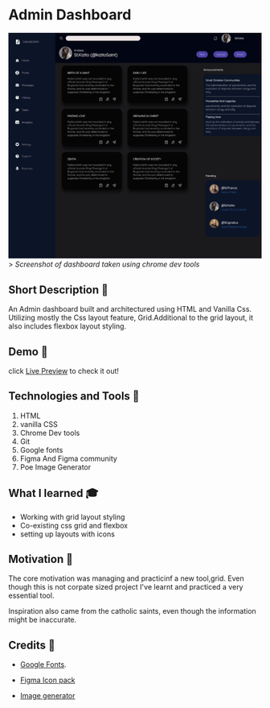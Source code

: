 # Admin Dashboard
![Screenshot of the outlook of grid dashboard](./readmePhotos/outlook.png)
        > *Screenshot of dashboard taken using chrome dev tools*
        

## Short Description 🎲

 An Admin dashboard built and architectured using HTML and Vanilla Css. Utilizing mostly the Css layout feature, Grid.Additional to the grid layout, it also includes flexbox layout styling.

 ## Demo 🚴
 click [Live Preview](https://mtendekuyokwa19.github.io/AdminDashboard/) to check it out!

 ## Technologies and Tools 	🔧

 1. HTML
 2. vanilla CSS
 3. Chrome Dev tools
 4. Git
 5. Google fonts
 6. Figma And Figma community
 7. Poe Image Generator

 ## What I learned 🎓
 - Working with grid layout styling
 - Co-existing css grid and flexbox
 - setting up layouts with icons

 ## Motivation 🧠
 The core motivation was managing and practicinf a new tool,grid. Even though this is not corpate sized project I've learnt and practiced a very essential tool.

 Inspiration also came from the catholic saints, even though the information might be inaccurate.

 ## Credits 🤝

 - [Google Fonts](https://fonts.google.com/specimen/Quicksand?query=Quicksand).

 - [Figma Icon pack](https://www.figma.com/file/Amhp6krq5augNYnXbcs9Wm/Huge-Icon-Pack---Free-Version-(150%2B-Icons)-(Community)?type=design&node-id=2852-11494&mode=design&t=TvJ9l9YAJZBzSJoL-0)

 - [Image generator](https://poe.com/Photo_magic)



